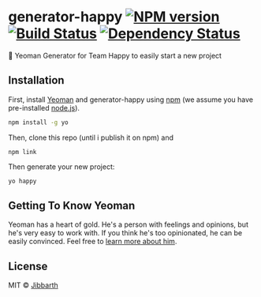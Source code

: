 # generator-happy [![NPM version][npm-image]][npm-url] [![Build Status][travis-image]][travis-url] [![Dependency Status][daviddm-image]][daviddm-url]

:metal: Yeoman Generator for Team Happy to easily start a new project


## Installation

First, install [Yeoman](http://yeoman.io) and generator-happy using [npm](https://www.npmjs.com/) (we assume you have pre-installed [node.js](https://nodejs.org/)).

```bash
npm install -g yo
```

Then, clone this repo (until i publish it on npm) and
```
npm link
```

Then generate your new project:

```bash
yo happy
```

## Getting To Know Yeoman

Yeoman has a heart of gold. He&#39;s a person with feelings and opinions, but he&#39;s very easy to work with. If you think he&#39;s too opinionated, he can be easily convinced. Feel free to [learn more about him](http://yeoman.io/).

## License

MIT © [Jibbarth]()


[npm-image]: https://badge.fury.io/js/generator-happy.svg
[npm-url]: https://npmjs.org/package/generator-happy
[travis-image]: https://travis-ci.org/Jibbarth/generator-happy.svg?branch=master
[travis-url]: https://travis-ci.org/Jibbarth/generator-happy
[daviddm-image]: https://david-dm.org/Jibbarth/generator-happy.svg?theme=shields.io
[daviddm-url]: https://david-dm.org/Jibbarth/generator-happy
